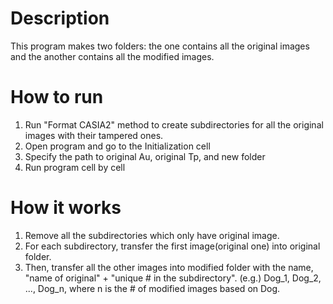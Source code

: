 # Description
This program makes two folders: the one contains all the original images and the another contains all the modified images.

# How to run

1. Run "Format CASIA2" method to create subdirectories for all the original images with their tampered ones.
2. Open program and go to the Initialization cell
3. Specify the path to original Au, original Tp, and new folder
4. Run program cell by cell

# How it works

1. Remove all the subdirectories which only have original image.
2. For each subdirectory, transfer the first image(original one) into original folder.
3. Then, transfer all the other images into modified folder with the name, "name of original" + "unique # in the subdirectory".
(e.g.) Dog_1, Dog_2, ..., Dog_n, where n is the # of modified images based on Dog.

